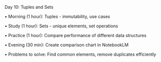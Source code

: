 Day 10: Tuples and Sets

• Morning (1 hour): Tuples - immutability, use cases

• Study (1 hour): Sets - unique elements, set operations

• Practice (1 hour): Compare performance of different data structures

• Evening (30 min): Create comparison chart in NotebookLM

• Problems to solve: Find common elements, remove duplicates efficiently
